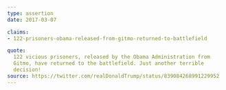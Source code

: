 ```yaml
---
type: assertion
date: 2017-03-07

claims:
- 122-prisoners-obama-released-from-gitmo-returned-to-battlefield

quote:
  122 vicious prisoners, released by the Obama Administration from
  Gitmo, have returned to the battlefield. Just another terrible
  decision!
source: https://twitter.com/realDonaldTrump/status/839084268991229952
---
```

